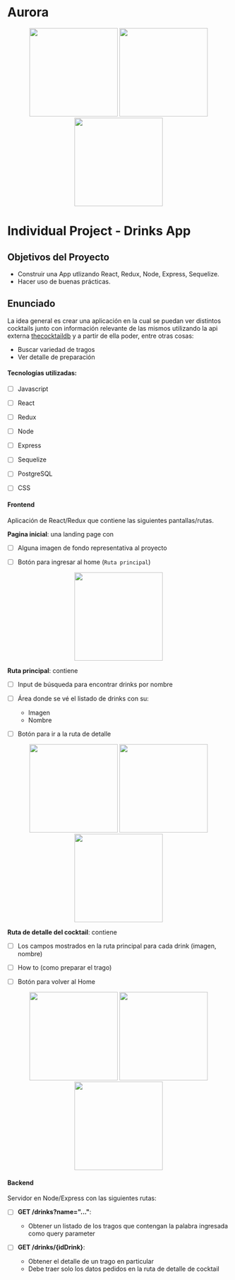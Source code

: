 # Aurora

<p align="center">
  <img height="200" src="https://user-images.githubusercontent.com/87664281/147689618-ac497e39-be08-43c7-8475-3ef946f7bb90.png" />
  <img height="200" src="https://user-images.githubusercontent.com/87664281/148437793-ad389554-c69d-4d08-8972-9b9b4f37703d.png"/>
  <img height="200" src="https://user-images.githubusercontent.com/87664281/147689952-024dd1b9-a29d-4bb3-9ebb-1bcc6ef676d3.png" />
</p>

# Individual Project - Drinks App


## Objetivos del Proyecto

- Construir una App utlizando React, Redux, Node, Express, Sequelize.
- Hacer uso de buenas prácticas.

## Enunciado

La idea general es crear una aplicación en la cual se puedan ver distintos cocktails junto con información relevante de las mismos utilizando la api externa [thecocktaildb](https://www.thecocktaildb.com/api.php) y a partir de ella poder, entre otras cosas:

  - Buscar variedad de tragos
  - Ver detalle de preparación


#### Tecnologías utilizadas:
- [ ] Javascript
- [ ] React
- [ ] Redux
- [ ] Node
- [ ] Express
- [ ] Sequelize 
- [ ] PostgreSQL
- [ ] CSS


#### Frontend

Aplicación de React/Redux que contiene las siguientes pantallas/rutas.

__Pagina inicial__: una landing page con
- [ ] Alguna imagen de fondo representativa al proyecto
- [ ] Botón para ingresar al home (`Ruta principal`)


<p align="center">
  <img height="200" src="https://user-images.githubusercontent.com/87664281/156478842-c8465a90-3faa-429c-a666-922bc88f0d5e.png" />
</p>


__Ruta principal__: contiene
- [ ] Input de búsqueda para encontrar drinks por nombre
- [ ] Área donde se vé el listado de drinks con su:
  - Imagen
  - Nombre
- [ ] Botón para ir a la ruta de detalle


<p align="center">
  <img height="200" src="https://user-images.githubusercontent.com/87664281/156478947-ad4ec610-d6e4-4fb8-880a-9c14984ec8eb.png" />
  
  <img height="200" src="https://user-images.githubusercontent.com/87664281/156479784-61b2cef2-96e3-4930-bd37-6a3ecef4c572.png" />
  
   <img height="200" src="https://user-images.githubusercontent.com/87664281/156479844-fad3d9a8-18d6-447d-b059-48649a1b11f2.png" />
</p>



__Ruta de detalle del cocktail__: contiene
- [ ] Los campos mostrados en la ruta principal para cada drink (imagen, nombre)
- [ ] How to (como preparar el trago)
- [ ] Botón para volver al Home


<p align="center">
  <img height="200" src="https://user-images.githubusercontent.com/87664281/156479910-d9ecf234-df51-4c0d-bc52-c7f2e1661e0b.png" />
  
  <img height="200" src="https://user-images.githubusercontent.com/87664281/156479944-457ca416-3913-4212-8884-6813994799c4.png" />
  
  <img height="200" src="https://user-images.githubusercontent.com/87664281/156480294-4e27bdc3-69e4-4a86-9093-5b44b935f4b8.png" />
</p>



#### Backend

Servidor en Node/Express con las siguientes rutas:

- [ ] __GET /drinks?name="..."__:
  - Obtener un listado de los tragos que contengan la palabra ingresada como query parameter
 
- [ ] __GET /drinks/{idDrink}__:
  - Obtener el detalle de un trago en particular
  - Debe traer solo los datos pedidos en la ruta de detalle de cocktail



